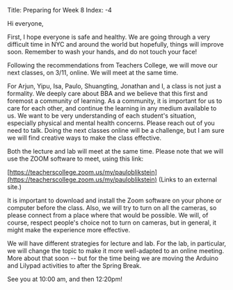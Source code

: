 Title: Preparing for Week 8
Index: -4

Hi everyone,

First, I hope everyone is safe and healthy. We are going through a very difficult time in NYC and around the world but hopefully, things will improve soon. Remember to wash your hands, and do not touch your face!

Following the recommendations from Teachers College, we will move our next classes, on 3/11, online. We will meet at the same time.

For Arjun, Yipu, Isa, Paulo, Shuangting, Jonathan and I, a class is not just a formality. We deeply care about BBA and we believe that this first and foremost a community of learning. As a community, it is important for us to care for each other, and continue the learning in any medium available to us. We want to be very understanding of each student's situation, especially physical and mental health concerns. Please reach out of you need to talk. Doing the next classes online will be a challenge, but I am sure we will find creative ways to make the class effective.

Both the lecture and lab will meet at the same time. Please note that we will use the ZOOM software to meet, using this link:

[https://teacherscollege.zoom.us/my/pauloblikstein](https://teacherscollege.zoom.us/my/pauloblikstein) (Links to an external site.)

It is important to download and install the Zoom software on your phone or computer before the class. Also, we will try to turn on all the cameras, so please connect from a place where that would be possible. We will, of course, respect people's choice not to turn on cameras, but in general, it might make the experience more effective.

We will have different strategies for lecture and lab. For the lab, in particular, we will change the topic to make it more well-adapted to an online meeting. More about that soon -- but for the time being we are moving the Arduino and Lilypad activities to after the Spring Break.



See you at 10:00 am, and then 12:20pm!
